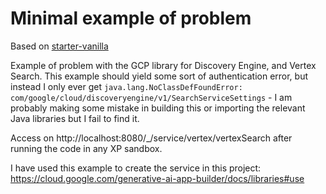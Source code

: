 # Minimal example of problem

Based on [starter-vanilla](https://github.com/enonic/starter-vanilla)

Example of problem with the GCP library for Discovery Engine, and Vertex Search. This example should yield some sort of authentication error, but instead I only ever get `java.lang.NoClassDefFoundError: com/google/cloud/discoveryengine/v1/SearchServiceSettings` - I am probably making some mistake in building this or importing the relevant Java libraries but I fail to find it.

Access on http://localhost:8080/_/service/vertex/vertexSearch after running the code in any XP sandbox.

I have used this example to create the service in this project: https://cloud.google.com/generative-ai-app-builder/docs/libraries#use